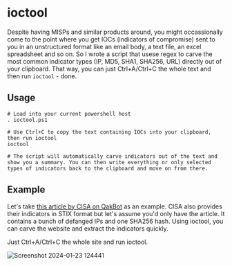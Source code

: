# ioctool
Despite having MISPs and similar products around, you might occassionally come to the point where you get IOCs (indicators of compromise) sent to you in an unstructured format like an email body, a text file, an excel spreadsheet and so on.
So I wrote a script that usese regex to carve the most common indicator types (IP, MD5, SHA1, SHA256, URL) directly out of your clipboard. That way, you can just Ctrl+A/Ctrl+C the whole text and then run `ioctool` - done.

## Usage
```
# Load into your current powershell host
. ioctool.ps1

# Use Ctrl+C to copy the text containing IOCs into your clipboard, then run ioctool
ioctool

# The script will automatically carve indicators out of the text and show you a summary. You can then write everything or only selected types of indicators back to the clipboard and move on from there.
```
## Example
Let's take [this article by CISA on QakBot](https://www.cisa.gov/news-events/cybersecurity-advisories/aa23-242a) as an example. CISA also provides their indicators in STIX format but let's assume you'd only have the article. It contains a bunch of defanged IPs and one SHA256 hash. Using ioctool, you can carve the website and extract the indicators quickly.

Just Ctrl+A/Ctrl+C the whole site and run ioctool.

![Screenshot 2024-01-23 124441](https://github.com/cfalta/ioctool/assets/7213829/a373c418-8d2e-4157-b2ca-9068f5802299)


